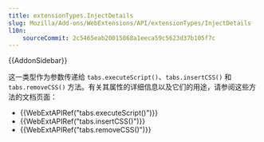 ```yaml
---
title: extensionTypes.InjectDetails
slug: Mozilla/Add-ons/WebExtensions/API/extensionTypes/InjectDetails
l10n:
    sourceCommit: 2c5465eab20015868a1eeca59c5623d37b105f7c
---
```


{{AddonSidebar}}

这一类型作为参数传递给 `tabs.executeScript()`、`tabs.insertCSS()` 和 `tabs.removeCSS()` 方法。有关其属性的详细信息以及它们的用途，请参阅这些方法的文档页面：

- {{WebExtAPIRef("tabs.executeScript()")}}
- {{WebExtAPIRef("tabs.insertCSS()")}}
- {{WebExtAPIRef("tabs.removeCSS()")}}
